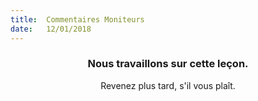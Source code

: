 ```yaml
---
title:  Commentaires Moniteurs
date:   12/01/2018
---
```


### <center>Nous travaillons sur cette leçon.</center>
<center>Revenez plus tard, s'il vous plaît.</center>